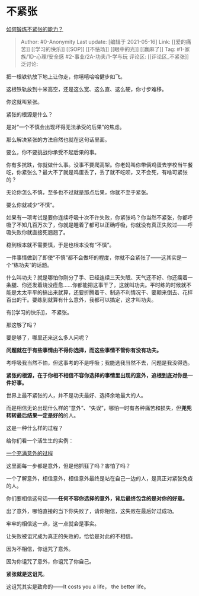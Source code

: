 # 不紧张
[如何锻炼不紧张的能力？](https://www.zhihu.com/question/318545387/answer/1642689762)

> Author: #0-Anonymity
> Last update: [编辑于 2021-05-16]
> Link: [[爱的痛苦]] [[学习的快乐]] [[SOP]] [[不怯场]] [[眼中的光]] [[赢麻了]]
> Tag: #1-家族/1D-心理/安全感 #2-事业/2A-功夫/1-学与玩
> 评论区: [[评论区_不紧张]]
> 泛讨论:

把一根铁轨放下地上让你走，你嘻嘻哈哈健步如飞。

这根铁轨放到十米高空，还是这么宽、这么直、这么硬，你寸步难移。

你这就叫紧张。

紧张的根源是什么？

是对“一个不慎会出现坏得无法承受的后果”的焦虑。

那么解决紧张的方法自然也就在这句话里面。

要么，你不要挑战你承受不起后果的事。

你有多抗跌，你就做什么事。没事不要爬高架。你老妈叫你带俩鸡蛋去学校当午餐吃，你紧张么？最大不了就是鸡蛋丢了，丢了就不吃呗，又不会死，有啥可紧张的？

无论你怎么不慎，至多也不过就是那点后果，你就不至于紧张。

要么你就减少“不慎”。

如果有一项考试是要你连续呼吸十次不许失败，你紧张吗？你当然不紧张，你都呼吸了不知几百万次了，你就是睡着了都可以正确呼吸，你就没有真正失败过——呼吸失败你就直接死翘翘了。

稳到根本就不需要慎，于是也根本没有“不慎”。

一件事情做到了即使“不慎”都不会做坏的程度，你就不会紧张了——这其实是一个“练功夫”的话题。

什么叫功夫？就是哪怕你刚分了手、已经连续三天失眠、天气还不好、你还瘸着一条腿、你还发着烧没痊愈……你都能把这事干了，这就叫功夫。平时练的时候就不能是太太平平的搞出来就算，还要折腾着干、制造不利情况干、要颠来倒去、花样百出的干。要练到就算有什么意外，我都可以搞定，这才叫功夫。

有[[学习的快乐]]， 不紧张。

那这够了吗？

要是够了，哪里还来这么多人问呢？

**问题就在于有些事情由不得你选择，而这些事情不管你有没有功夫。**

考呼吸我当然不怕，但这事考的不是呼吸；我能选我当然不去，问题是我没得选。

**紧张的根源，在于你相不相信不容你选择的事情里出现的意外，追根到底对你是一件好事。**

世界上最不紧张的人，并不是功夫最好、选择余地最大的人。

而是相信无论出现什么样的“意外”、“失误”，哪怕一时有各种痛苦和损失，但**兜兜转转最后结果一定是好的**的人。

这是一种什么样的过程？

给你们看一个活生生的实例：

[一个充满意外的过程](https://link.zhihu.com/?target=https%3A//b23.tv/p1vLlv)

这里面每一步都是意外，但是他抓狂了吗？害怕了吗？

一个了解意外，相信意外，相信意外最终是站在自己一边的人，是真正对紧张免疫的人。

你们要相信这句话——**任何不容你选择的意外，背后最终包含的是对你的好意。**

出了意外，哪怕直接的当下你失败了，请你相信，这失败在最后好过成功。

牢牢的相信这一点，这一点就会是事实。

让失败被诅咒成为真正的失败的，恰恰是对此的不相信。

因为不相信，你诅咒了意外。

因为你诅咒了意外，你诅咒了你自己。

**紧张就是这诅咒**。

这诅咒其实是致命的——It costs you a life， the better life。
